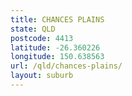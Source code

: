 ```yaml
---
title: CHANCES PLAINS
state: QLD
postcode: 4413
latitude: -26.360226
longitude: 150.638563
url: /qld/chances-plains/
layout: suburb
---
```

